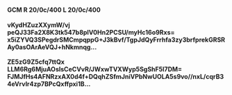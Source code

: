 #### GCM R 20/0c/400 L 20/0c/400
**vKydHZuzXXymW/vj**<br/>**peQJ33Fa2X8K3tk547b8pIV0Hn2PCSU/myHc16o9Rxs=**<br/>**x5iZYVQ3SPegdrSMCmpqppG+J3kBvf/TgpJdQyFrrhfa3zy3brfprekGRSRAy0asOArAeVQJ+hNkmnqg...**<br/><br/>
**ZE5zG9Z5cfq7ttQx**<br/>**LLM6Rg6MjuAOslsCeCVvR/JWxwTVXWyp5SgShF5l7DM=**<br/>**FJMJfHs4AFNRzxAX0d4f+DQqhZSfmJniVPbNwUOLA5s9vo//nxL/cqrB34eVrvIr4zp7BPcQxffpxi1B...**